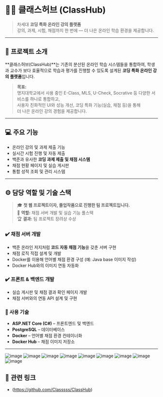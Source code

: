 # 🧑‍🏫 클래스허브 (ClassHub)

> 차세대 **코딩 특화 온라인 강의 플랫폼**  
> 강의, 과제, 시험, 채점까지 한 번에 — 더 나은 온라인 학습 환경을 제공합니다.

---

## 📝 프로젝트 소개

**클래스허브(ClassHub)**는 기존의 분산된 온라인 학습 시스템들을 통합하여, 학생과 교수가 보다 효율적으로 학습과 평가를 진행할 수 있도록 설계된 **코딩 특화 온라인 강의 플랫폼**입니다.

> **목표:**  
> 명지대학교에서 사용 중인 E-Class, MLS, U-Check, Socrative 등 다양한 서비스를 하나로 통합하고,  
> 사용자 친화적인 UI와 성능 개선, 코딩 특화 기능(실습, 채점 등)을 통해  
> 더 나은 온라인 강의 경험을 제공합니다.

---

## 💻 주요 기능

- 온라인 강의 및 과제 제출 기능
- 실시간 시험 진행 및 자동 제출
- 백준과 유사한 **코딩 과제 제출 및 채점 시스템**
- 채점 현황 페이지 및 실습 게시판
- 통합 성적 조회 및 관리 시스템

---

## ⚙️ 담당 역할 및 기술 스택

> 🎓 **첫 웹 프로젝트이자, 졸업작품으로 진행한 팀 프로젝트입니다.**  
> 💬 **역할:** 채점 서버 개발 및 실습 기능 풀스택   
> 🏆 **결과:** 팀 프로젝트 장려상 수상  

### ✔️ 채점 서버 개발
- 백준 온라인 저지처럼 **코드 자동 채점 기능**을 갖춘 서버 구현
- 채점 로직 직접 설계 및 개발
- Docker를 이용해 언어별 채점 환경 구성 (예: Java base 이미지 작성)
- Docker Hub와의 이미지 연동 자동화

### ✔️ 프론트 & 백엔드 개발
- 실습 게시판 및 채점 결과 확인 페이지 개발
- 채점 서버와의 연동 API 설계 및 구현

### 🔧 사용 기술
- **ASP.NET Core (C#)** – 프론트엔드 및 백엔드
- **PostgreSQL** – 데이터베이스
- **Docker** – 언어별 채점 환경 컨테이너화
- **Docker Hub** – 채점 이미지 저장소

---


![image](https://github.com/user-attachments/assets/ee82ba94-7292-4e0d-b1df-cf37b8402456)
![image](https://github.com/user-attachments/assets/4d5cade2-2185-49cf-befa-c5f92d148983)
![image](https://github.com/user-attachments/assets/8e5cf13c-7543-473b-a5c2-0fcab22a9bfa)
![image](https://github.com/user-attachments/assets/96c8ac98-f9e6-48d5-bd07-42becd729a8e)
![image](https://github.com/user-attachments/assets/dbf1290a-9947-4658-b885-56aaf88b3430)
![image](https://github.com/user-attachments/assets/ea110087-85fb-433e-9dc9-1d467b872013)
![image](https://github.com/user-attachments/assets/e4f0b8cc-f5e8-4525-88c3-3e5eacdaf05b)
![image](https://github.com/user-attachments/assets/2595e126-58bc-42e7-91cc-fd57f0c0ca6c)
![image](https://github.com/user-attachments/assets/a28e9a60-839b-43a4-bbf2-5a980cb33c64)

## 🔗 관련 링크
- (https://github.com/Classsss/ClassHub)

